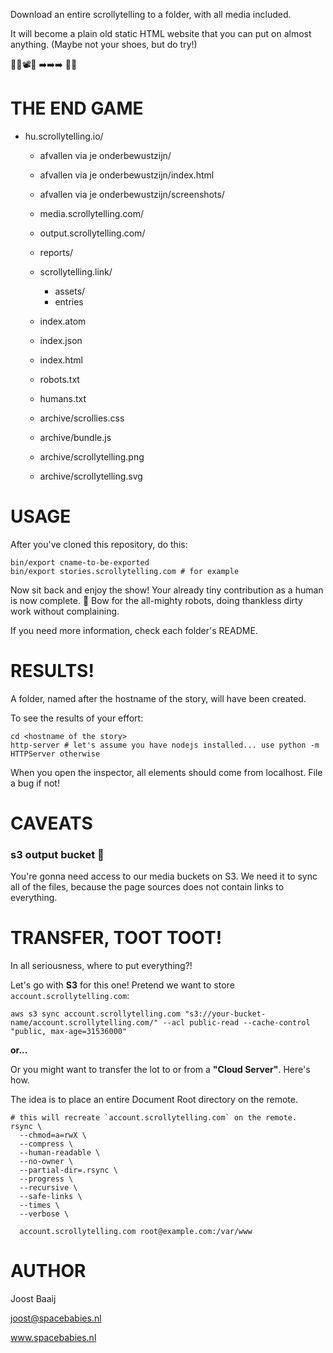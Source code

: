Download an entire scrollytelling to a folder, with all media included.

It will become a plain old static HTML website that you can put on almost anything. (Maybe not your shoes, but do try!)

📗🌇📽🎹 ➡️➡️➡️ 💾📂

# THE END GAME

- hu.scrollytelling.io/
  - afvallen via je onderbewustzijn/
  - afvallen via je onderbewustzijn/index.html
  - afvallen via je onderbewustzijn/screenshots/

  - media.scrollytelling.com/
  - output.scrollytelling.com/

  - reports/

  - scrollytelling.link/
    - assets/
    - entries

  - index.atom
  - index.json
  - index.html
  - robots.txt
  - humans.txt

  - archive/scrollies.css
  - archive/bundle.js
  - archive/scrollytelling.png
  - archive/scrollytelling.svg

# USAGE

After you've cloned this repository, do this:

``` shell
bin/export cname-to-be-exported
bin/export stories.scrollytelling.com # for example
```

Now sit back and enjoy the show! Your already tiny contribution as a human is now complete. 🏅 Bow for the all-mighty robots, doing thankless dirty work without complaining.

If you need more information, check each folder's README.

# RESULTS!

A folder, named after the hostname of the story, will have been created.

To see the results of your effort:

``` shell
cd <hostname of the story>
http-server # let's assume you have nodejs installed... use python -m HTTPServer otherwise
```

When you open the inspector, all elements should come from localhost. File a bug if not!

# CAVEATS

### s3 output bucket 📂

You're gonna need access to our media buckets on S3. We need it to sync all of the files,
because the page sources does not contain links to everything.

# TRANSFER, TOOT TOOT!

In all seriousness, where to put everything?!

Let's go with **S3** for this one! Pretend we want to store `account.scrollytelling.com`:

``` shell
aws s3 sync account.scrollytelling.com "s3://your-bucket-name/account.scrollytelling.com/" --acl public-read --cache-control "public, max-age=31536000"
```

**or...**

Or you might want to transfer the lot to or from a **"Cloud Server"**. Here's how.

The idea is to place an entire Document Root directory on the remote.

``` shell
# this will recreate `account.scrollytelling.com` on the remote.
rsync \
  --chmod=a=rwX \
  --compress \
  --human-readable \
  --no-owner \
  --partial-dir=.rsync \
  --progress \
  --recursive \
  --safe-links \
  --times \
  --verbose \

  account.scrollytelling.com root@example.com:/var/www
```

# AUTHOR

Joost Baaij

joost@spacebabies.nl

www.spacebabies.nl
